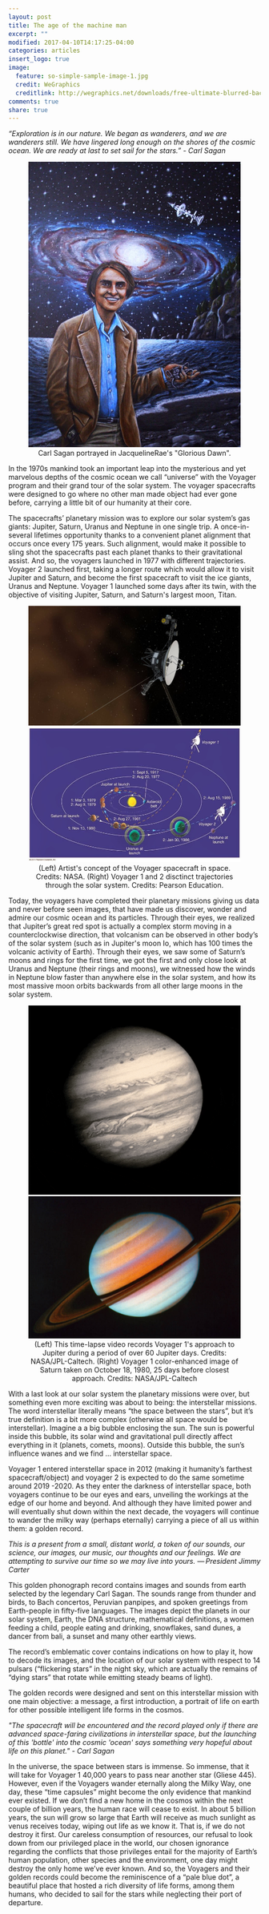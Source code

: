 ```yaml
---
layout: post
title: The age of the machine man
excerpt: ""
modified: 2017-04-10T14:17:25-04:00
categories: articles
insert_logo: true
image:
  feature: so-simple-sample-image-1.jpg
  credit: WeGraphics
  creditlink: http://wegraphics.net/downloads/free-ultimate-blurred-background-pack/
comments: true
share: true
---
```


*“Exploration is in our nature. We began as wanderers, and we are wanderers still. We have lingered long enough on the shores of the cosmic ocean. We are ready at last to set sail for the stars.” - Carl Sagan*

<center>
<figure>
	<img src="../../images/posts/The_voyager_mission/CarlSagaArt.jpg" alt="image">
	<figcaption> Carl Sagan portrayed in JacquelineRae's "Glorious Dawn". </figcaption>
</figure>
</center>

In the 1970s mankind took an important leap into the mysterious and yet marvelous depths of the cosmic ocean we call “universe” with the Voyager program and their grand tour of the solar system. The voyager spacecrafts were designed to go where no other man made object had ever gone before, carrying a little bit of our humanity at their core.

The spacecrafts’ planetary mission was to explore our solar system’s gas giants: Jupiter, Saturn, Uranus and Neptune in one single trip. A once-in-several lifetimes opportunity thanks to a convenient planet alignment that occurs once every 175 years. Such alignment, would make it possible to sling shot the spacecrafts past each planet thanks to their gravitational assist. And so, the voyagers launched in 1977 with different trajectories. Voyager 2 launched first, taking a longer route which would allow it to visit Jupiter and Saturn, and become the first spacecraft to visit the ice giants, Uranus and Neptune. Voyager 1 launched some days after its twin, with the objective of visiting Jupiter, Saturn, and Saturn's largest moon, Titan.



<center>
<figure class="half">
	<img src="../../images/posts/The_voyager_mission/voyagerart1.jpg" alt="image">
	<img src="../../images/posts/The_voyager_mission/PathsVoyagers.jpg" alt="image">
	<figcaption> (Left) Artist's concept of the Voyager spacecraft in space. Credits: NASA. (Right) Voyager 1 and 2 disctinct trajectories through the solar system. Credits: Pearson Education. </figcaption>
</figure>
</center>


Today, the voyagers have completed their planetary missions giving us data and never before seen images, that have made us discover, wonder and admire our cosmic ocean and its particles. Through their eyes, we realized that Jupiter’s great red spot is actually a complex storm moving in a counterclockwise direction, that volcanism can be observed in other body’s of the solar system (such as in Jupiter's moon Io, which has 100 times the volcanic activity of Earth).  Through their eyes, we saw some of Saturn’s moons and rings for the first time, we got the first and only close look at Uranus and Neptune (their rings and moons), we witnessed how the winds in Neptune blow faster than anywhere else in the solar system, and how its most massive moon orbits backwards from all other large moons in the solar system.


<center>
<figure class="half">
	<img src="../../images/posts/The_voyager_mission/jupiter.gif" alt="image">
	<img src="../../images/posts/The_voyager_mission/saturn.jpg" alt="image">
	<figcaption> (Left) This time-lapse video records Voyager 1's approach to Jupiter during a period of over 60 Jupiter days. Credits: NASA/JPL-Caltech. (Right) Voyager 1 color-enhanced image of Saturn taken on October 18, 1980, 25 days before closest approach. Credits: NASA/JPL-Caltech
 </figcaption>
</figure>
</center>


With a last look at our solar system the planetary missions were over, but something even more exciting was about to being: the interstellar missions. The word interstellar literally means “the space between the stars”, but it’s true definition is a bit more complex (otherwise all space would be interstellar).  Imagine a a big bubble enclosing the sun. The sun is powerful inside this bubble, its solar wind and gravitational pull directly affect everything in it (planets, comets, moons). Outside this bubble, the sun’s influence wanes and we find …  interstellar space.

Voyager 1 entered interstellar space in 2012 (making it humanity’s farthest spacecraft/object) and voyager 2 is expected to do the same sometime around 2019 -2020. As they enter the darkness of interstellar space, both voyagers continue to be our eyes and ears, unveiling the workings at the edge of our home and beyond. And although they have limited power and will eventually shut down within the next decade, the voyagers will continue to wander the milky way (perhaps eternally) carrying a piece of all us within them: a  golden record.

*This is a present from a small, distant world, a token of our sounds, our science, our images, our music, our thoughts and our feelings. We are attempting to survive our time so we may live into yours.
— President Jimmy Carter*


This golden phonograph record contains images and sounds from earth selected by the legendary Carl Sagan. The sounds range from thunder and birds, to Bach concertos,  Peruvian panpipes, and spoken greetings from Earth-people in fifty-five languages. The images depict the planets in our solar system, Earth, the DNA structure, mathematical definitions, a women feeding a child, people eating and drinking, snowflakes, sand dunes, a dancer from bali, a sunset and many other earthly views.

The record’s emblematic cover contains indications on how to play it, how to decode its images, and the location of our solar system with respect to 14 pulsars (“flickering stars” in the night sky, which are actually the remains of “dying stars” that rotate while emitting steady beams of light).

The golden records were designed and sent on this interstellar mission with one main objective: a message, a first introduction, a portrait of life on earth for other possible intelligent life forms in the cosmos.

*"The spacecraft will be encountered and the record played only if there are advanced space-faring civilizations in interstellar space, but the launching of this 'bottle' into the cosmic 'ocean' says something very hopeful about life on this planet." - Carl Sagan*

In the universe, the space between stars is immense. So immense, that it will take for Voyager 1 40,000 years to pass near another star (Gliese 445). However, even if the Voyagers wander eternally along the Milky Way, one day, these “time capsules” might become the only evidence that mankind ever existed. If we don’t find a new home in the cosmos within the next couple of billion years, the human race will cease to exist. In about 5 billion years, the sun will grow so large that Earth will receive as much sunlight as venus receives today, wiping out life as we know it. That is, if we do not destroy it first. Our careless consumption of resources, our refusal to look down from our privileged place in the world, our chosen ignorance regarding the conflicts that those privileges entail for the majority of Earth’s human population, other species and the environment, one day might destroy the only home we’ve ever known. And so, the Voyagers and their golden records could become the reminiscence of a “pale blue dot”, a beautiful place that hosted a rich diversity of life forms, among them humans, who decided to sail for the stars while neglecting their port of departure. 
